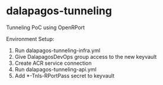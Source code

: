 # dalapagos-tunneling
Tunneling PoC using OpenRPort


Environment Setup:

1. Run dalapagos-tunneling-infra.yml
2. Give DalapagosDevOps group access to the new keyvault
3. Create ACR service connection
4. Run dalapagos-tunneling-api.yml
5. Add *-Tnls-RPortPass secret to keyvault
